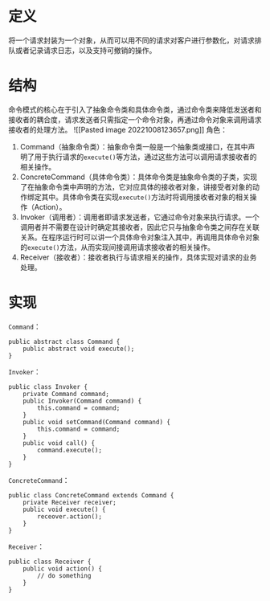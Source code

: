 # 定义
将一个请求封装为一个对象，从而可以用不同的请求对客户进行参数化，对请求排队或者记录请求日志，以及支持可撤销的操作。

# 结构
命令模式的核心在于引入了抽象命令类和具体命令类，通过命令类来降低发送者和接收者的耦合度，请求发送者只需指定一个命令对象，再通过命令对象来调用请求接收者的处理方法。
![[Pasted image 20221008123657.png]]
角色：
1. Command（抽象命令类）：抽象命令类一般是一个抽象类或接口，在其中声明了用于执行请求的`execute()`等方法，通过这些方法可以调用请求接收者的相关操作。
2. ConcreteCommand（具体命令类）：具体命令类是抽象命令类的子类，实现了在抽象命令类中声明的方法，它对应具体的接收者对象，讲接受者对象的动作绑定其中。具体命令类在实现`execute()`方法时将调用接收者对象的相关操作（Action）。
3. Invoker（调用者）：调用者即请求发送者，它通过命令对象来执行请求。一个调用者并不需要在设计时确定其接收者，因此它只与抽象命令类之间存在关联关系。在程序运行时可以讲一个具体命令对象注入其中，再调用具体命令对象的`execute()`方法，从而实现间接调用请求接收者的相关操作。
4. Receiver（接收者）：接收者执行与请求相关的操作，具体实现对请求的业务处理。

# 实现
`Command`：
```
public abstract class Command {
	public abstract void execute();
}
```
`Invoker`：
```
public class Invoker {
	private Command command;
	public Invoker(Command command) {
		this.command = command;
	}
	public void setCommand(Command command) {
		this.command = command;
	}
	public void call() {
		command.execute();
	}
}
```
`ConcreteCommand`：
```
public class ConcreteCommand extends Command {
	private Receiver receiver;
	public void execute() {
		receover.action();
	}
}
```
`Receiver`：
```
public class Receiver {
	public void action() {
		// do something
	}
}
```
